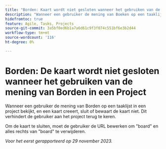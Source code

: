 ```yaml
---
title: "Borden: Kaart wordt niet gesloten wanneer het gebruiken van de mening van Borden in een Project"
description: "Wanneer een gebruiker de mening van Boeken op een taaklijst in een project bekijkt, en een kaart creeert, sluit of bewaart de kaart niet. Dit verhindert de gebruiker aan het project terug te keren."
hidefromtoc: true
feature: Agile, Tasks, Projects
source-git-commit: 3a5bf0ed6b1a7a6d61c9f3f074c551bf6e3b2d44
workflow-type: tm+mt
source-wordcount: '116'
ht-degree: 0%

---
```



# Borden: De kaart wordt niet gesloten wanneer het gebruiken van de mening van Borden in een Project

<!--
>[!NOTE]
>
>This issue was fixed on January 12, 2024.-->

Wanneer een gebruiker de mening van Borden op een taaklijst in een project bekijkt, en een kaart creeert, sluit of bewaart de kaart niet. Dit verhindert de gebruiker aan het project terug te keren.

Om de kaart te sluiten, moet de gebruiker de URL bewerken om &quot;board&quot; en alles rechts van &quot;board&quot; te verwijderen.

_Voor het eerst gerapporteerd op 29 november 2023._
